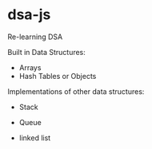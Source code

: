 # dsa-js
Re-learning DSA

Built in Data Structures:
- Arrays
- Hash Tables or Objects

Implementations of other data structures:
- Stack
- Queue

- linked list
